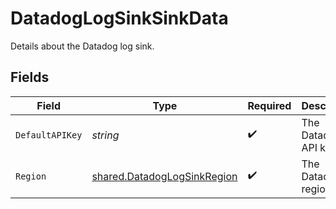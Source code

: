 # DatadogLogSinkSinkData

Details about the Datadog log sink.


## Fields

| Field                                                                             | Type                                                                              | Required                                                                          | Description                                                                       | Example                                                                           |
| --------------------------------------------------------------------------------- | --------------------------------------------------------------------------------- | --------------------------------------------------------------------------------- | --------------------------------------------------------------------------------- | --------------------------------------------------------------------------------- |
| `DefaultAPIKey`                                                                   | *string*                                                                          | :heavy_check_mark:                                                                | The Datadog API key.                                                              | abcdef12345678900000000000000000                                                  |
| `Region`                                                                          | [shared.DatadogLogSinkRegion](../../../pkg/models/shared/datadoglogsinkregion.md) | :heavy_check_mark:                                                                | The Datadog region.                                                               | eu                                                                                |